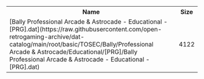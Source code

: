 <table>
<tr><th>Name</th><th>Size</th></tr>
<tr><td>
[Bally Professional Arcade & Astrocade - Educational - [PRG].dat](https://raw.githubusercontent.com/open-retrogaming-archive/dat-catalog/main/root/basic/TOSEC/Bally/Professional Arcade & Astrocade/Educational/[PRG]/Bally Professional Arcade & Astrocade - Educational - [PRG].dat)
</td><td>4122</td></tr>
</table>
